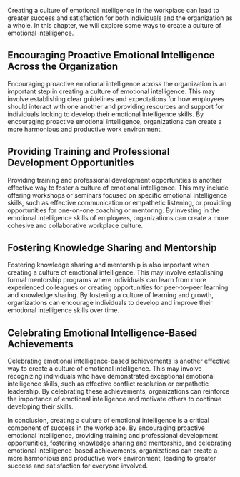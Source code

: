 
Creating a culture of emotional intelligence in the workplace can lead to greater success and satisfaction for both individuals and the organization as a whole. In this chapter, we will explore some ways to create a culture of emotional intelligence.

Encouraging Proactive Emotional Intelligence Across the Organization
--------------------------------------------------------------------

Encouraging proactive emotional intelligence across the organization is an important step in creating a culture of emotional intelligence. This may involve establishing clear guidelines and expectations for how employees should interact with one another and providing resources and support for individuals looking to develop their emotional intelligence skills. By encouraging proactive emotional intelligence, organizations can create a more harmonious and productive work environment.

Providing Training and Professional Development Opportunities
-------------------------------------------------------------

Providing training and professional development opportunities is another effective way to foster a culture of emotional intelligence. This may include offering workshops or seminars focused on specific emotional intelligence skills, such as effective communication or empathetic listening, or providing opportunities for one-on-one coaching or mentoring. By investing in the emotional intelligence skills of employees, organizations can create a more cohesive and collaborative workplace culture.

Fostering Knowledge Sharing and Mentorship
------------------------------------------

Fostering knowledge sharing and mentorship is also important when creating a culture of emotional intelligence. This may involve establishing formal mentorship programs where individuals can learn from more experienced colleagues or creating opportunities for peer-to-peer learning and knowledge sharing. By fostering a culture of learning and growth, organizations can encourage individuals to develop and improve their emotional intelligence skills over time.

Celebrating Emotional Intelligence-Based Achievements
-----------------------------------------------------

Celebrating emotional intelligence-based achievements is another effective way to create a culture of emotional intelligence. This may involve recognizing individuals who have demonstrated exceptional emotional intelligence skills, such as effective conflict resolution or empathetic leadership. By celebrating these achievements, organizations can reinforce the importance of emotional intelligence and motivate others to continue developing their skills.

In conclusion, creating a culture of emotional intelligence is a critical component of success in the workplace. By encouraging proactive emotional intelligence, providing training and professional development opportunities, fostering knowledge sharing and mentorship, and celebrating emotional intelligence-based achievements, organizations can create a more harmonious and productive work environment, leading to greater success and satisfaction for everyone involved.
